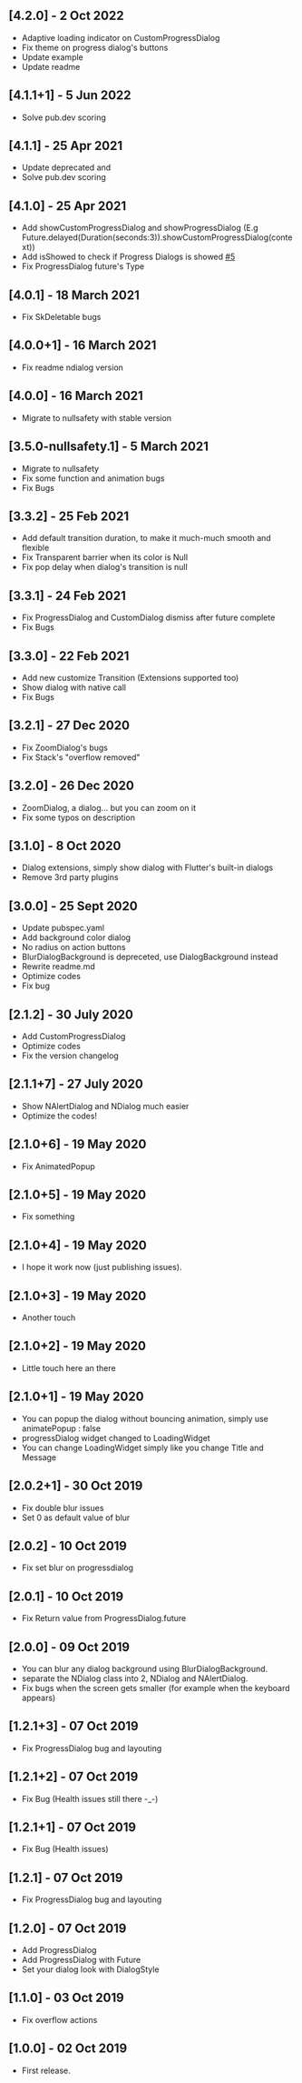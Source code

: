 ## [4.2.0] - 2 Oct 2022
* Adaptive loading indicator on CustomProgressDialog
* Fix theme on progress dialog's buttons
* Update example
* Update readme

## [4.1.1+1] - 5 Jun 2022
* Solve pub.dev scoring

## [4.1.1] - 25 Apr 2021
* Update deprecated and 
* Solve pub.dev scoring

## [4.1.0] - 25 Apr 2021
* Add showCustomProgressDialog and showProgressDialog (E.g Future.delayed(Duration(seconds:3)).showCustomProgressDialog(context))
* Add isShowed to check if Progress Dialogs is showed [#5](https://github.com/nizwar/ndialog/issues/5)
* Fix ProgressDialog future's Type

## [4.0.1] - 18 March 2021
* Fix SkDeletable bugs

## [4.0.0+1] - 16 March 2021
* Fix readme ndialog version

## [4.0.0] - 16 March 2021
* Migrate to nullsafety with stable version

## [3.5.0-nullsafety.1] - 5 March 2021
* Migrate to nullsafety
* Fix some function and animation bugs
* Fix Bugs

## [3.3.2] - 25 Feb 2021
* Add default transition duration, to make it much-much smooth and flexible
* Fix Transparent barrier when its color is Null
* Fix pop delay when dialog's transition is null

## [3.3.1] - 24 Feb 2021
* Fix ProgressDialog and CustomDialog dismiss after future complete
* Fix Bugs

## [3.3.0] - 22 Feb 2021
* Add new customize Transition (Extensions supported too)
* Show dialog with native call
* Fix Bugs

## [3.2.1] - 27 Dec 2020
* Fix ZoomDialog's bugs
* Fix Stack's "overflow removed"

## [3.2.0] - 26 Dec 2020
* ZoomDialog, a dialog... but you can zoom on it
* Fix some typos on description

## [3.1.0] - 8 Oct 2020
* Dialog extensions, simply show dialog with Flutter's built-in dialogs
* Remove 3rd party plugins

## [3.0.0] - 25 Sept 2020
* Update pubspec.yaml
* Add background color dialog
* No radius on action buttons
* BlurDialogBackground is depreceted, use DialogBackground instead
* Rewrite readme.md
* Optimize codes
* Fix bug

## [2.1.2] - 30 July 2020
* Add CustomProgressDialog
* Optimize codes
* Fix the version changelog

## [2.1.1+7] - 27 July 2020
* Show NAlertDialog and NDialog much easier
* Optimize the codes!

## [2.1.0+6] - 19 May 2020
* Fix AnimatedPopup

## [2.1.0+5] - 19 May 2020
* Fix something

## [2.1.0+4] - 19 May 2020

* I hope it work now (just publishing issues).

## [2.1.0+3] - 19 May 2020

* Another touch

## [2.1.0+2] - 19 May 2020

* Little touch here an there   

## [2.1.0+1] - 19 May 2020

* You can popup the dialog without bouncing animation, simply use animatePopup : false 
* progressDialog widget changed to LoadingWidget
* You can change LoadingWidget simply like you change Title and Message

## [2.0.2+1] - 30 Oct 2019

* Fix double blur issues
* Set 0 as default value of blur

## [2.0.2] - 10 Oct 2019

* Fix set blur on progressdialog

## [2.0.1] - 10 Oct 2019

* Fix Return value from ProgressDialog.future

## [2.0.0] - 09 Oct 2019 

* You can blur any dialog background using BlurDialogBackground.
* separate the NDialog class into 2, NDialog and NAlertDialog.
* Fix bugs when the screen gets smaller (for example when the keyboard appears)

## [1.2.1+3] - 07 Oct 2019 

* Fix ProgressDialog bug and layouting

## [1.2.1+2] - 07 Oct 2019 

* Fix Bug (Health issues still there -_-)

## [1.2.1+1] - 07 Oct 2019 

* Fix Bug (Health issues)

## [1.2.1] - 07 Oct 2019 

* Fix ProgressDialog bug and layouting

## [1.2.0] - 07 Oct 2019 

* Add ProgressDialog
* Add ProgressDialog with Future
* Set your dialog look with DialogStyle

## [1.1.0] - 03 Oct 2019 

* Fix overflow actions

## [1.0.0] - 02 Oct 2019 

* First release.

